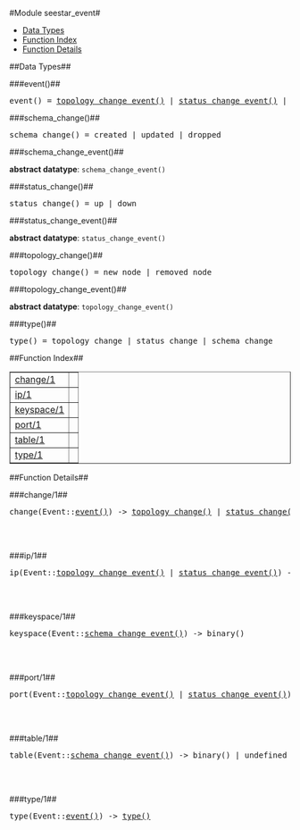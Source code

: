 

#Module seestar_event#
* [Data Types](#types)
* [Function Index](#index)
* [Function Details](#functions)



<a name="types"></a>

##Data Types##




###<a name="type-event">event()</a>##



<pre>event() = <a href="#type-topology_change_event">topology_change_event()</a> | <a href="#type-status_change_event">status_change_event()</a> | <a href="#type-schema_change_event">schema_change_event()</a></pre>



###<a name="type-schema_change">schema_change()</a>##



<pre>schema_change() = created | updated | dropped</pre>



###<a name="type-schema_change_event">schema_change_event()</a>##



__abstract datatype__: `schema_change_event()`



###<a name="type-status_change">status_change()</a>##



<pre>status_change() = up | down</pre>



###<a name="type-status_change_event">status_change_event()</a>##



__abstract datatype__: `status_change_event()`



###<a name="type-topology_change">topology_change()</a>##



<pre>topology_change() = new_node | removed_node</pre>



###<a name="type-topology_change_event">topology_change_event()</a>##



__abstract datatype__: `topology_change_event()`



###<a name="type-type">type()</a>##



<pre>type() = topology_change | status_change | schema_change</pre>
<a name="index"></a>

##Function Index##


<table width="100%" border="1" cellspacing="0" cellpadding="2" summary="function index"><tr><td valign="top"><a href="#change-1">change/1</a></td><td></td></tr><tr><td valign="top"><a href="#ip-1">ip/1</a></td><td></td></tr><tr><td valign="top"><a href="#keyspace-1">keyspace/1</a></td><td></td></tr><tr><td valign="top"><a href="#port-1">port/1</a></td><td></td></tr><tr><td valign="top"><a href="#table-1">table/1</a></td><td></td></tr><tr><td valign="top"><a href="#type-1">type/1</a></td><td></td></tr></table>


<a name="functions"></a>

##Function Details##

<a name="change-1"></a>

###change/1##


<pre>change(Event::<a href="#type-event">event()</a>) -> <a href="#type-topology_change">topology_change()</a> | <a href="#type-status_change">status_change()</a> | <a href="#type-schema_change">schema_change()</a></pre>
<br></br>


<a name="ip-1"></a>

###ip/1##


<pre>ip(Event::<a href="#type-topology_change_event">topology_change_event()</a> | <a href="#type-status_change_event">status_change_event()</a>) -> <a href="inet.md#type-ip_address">inet:ip_address()</a></pre>
<br></br>


<a name="keyspace-1"></a>

###keyspace/1##


<pre>keyspace(Event::<a href="#type-schema_change_event">schema_change_event()</a>) -> binary()</pre>
<br></br>


<a name="port-1"></a>

###port/1##


<pre>port(Event::<a href="#type-topology_change_event">topology_change_event()</a> | <a href="#type-status_change_event">status_change_event()</a>) -> <a href="inet.md#type-port_number">inet:port_number()</a></pre>
<br></br>


<a name="table-1"></a>

###table/1##


<pre>table(Event::<a href="#type-schema_change_event">schema_change_event()</a>) -> binary() | undefined</pre>
<br></br>


<a name="type-1"></a>

###type/1##


<pre>type(Event::<a href="#type-event">event()</a>) -> <a href="#type-type">type()</a></pre>
<br></br>


